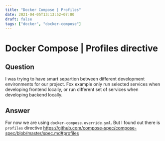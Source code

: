 ```yaml
---
title: "Docker Compose | Profiles"
date: 2021-04-05T13:13:52+07:00
draft: false
tags: ["docker", "docker-compose"]
---
```


# Docker Compose | Profiles directive

## Question

I was trying to have smart separtion between different development environments for our project. Fox example only run selected services when developing frontend locally, or run different set of services when developing backend locally.

## Answer

For now we are using `docker-compose.override.yml`. But I found out there is `profiles` directive https://github.com/compose-spec/compose-spec/blob/master/spec.md#profiles
